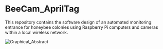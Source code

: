 # BeeCam_AprilTag

This repository contains the software design of an automated monitoring entrance for honeybee colonies using Raspberry Pi computers and cameras within a local wireless network.

![Graphical_Abstract](https://github.com/user-attachments/assets/bc996eb6-6ec4-4f9d-b768-37621129776a)
